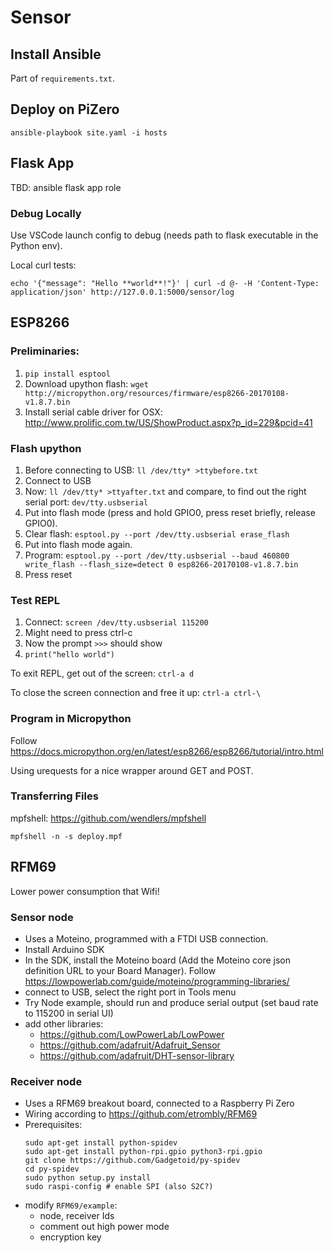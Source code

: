 # Sensor

## Install Ansible

Part of `requirements.txt`.

## Deploy on PiZero

```
ansible-playbook site.yaml -i hosts
```

## Flask App

TBD: ansible flask app role

### Debug Locally

Use VSCode launch config to debug (needs path to flask executable in the Python env).

Local curl tests:
```
echo '{"message": "Hello **world**!"}' | curl -d @- -H 'Content-Type: application/json' http://127.0.0.1:5000/sensor/log
```

## ESP8266

### Preliminaries:

1. `pip install esptool`
2. Download upython flash: `wget http://micropython.org/resources/firmware/esp8266-20170108-v1.8.7.bin`
3. Install serial cable driver for OSX: http://www.prolific.com.tw/US/ShowProduct.aspx?p_id=229&pcid=41

### Flash upython

1. Before connecting to USB: `ll /dev/tty* >ttybefore.txt`
2. Connect to USB
3. Now: `ll /dev/tty* >ttyafter.txt` and compare, to find out the right serial port: `dev/tty.usbserial`
4. Put into flash mode (press and hold GPIO0, press reset briefly, release GPIO0).
5. Clear flash: `esptool.py --port /dev/tty.usbserial erase_flash`
4. Put into flash mode again.
6. Program: `esptool.py --port /dev/tty.usbserial --baud 460800 write_flash --flash_size=detect 0 esp8266-20170108-v1.8.7.bin`
7. Press reset

### Test REPL

1. Connect: `screen /dev/tty.usbserial 115200`
2. Might need to press ctrl-c
3. Now the prompt `>>>` should show
4. `print("hello world")`

To exit REPL, get out of the screen: `ctrl-a d`

To close the screen connection and free it up: `ctrl-a ctrl-\`

### Program in Micropython

Follow https://docs.micropython.org/en/latest/esp8266/esp8266/tutorial/intro.html

Using urequests for a nice wrapper around GET and POST.

### Transferring Files

mpfshell: https://github.com/wendlers/mpfshell

```
mpfshell -n -s deploy.mpf
```

## RFM69

Lower power consumption that Wifi!

### Sensor node

- Uses a Moteino, programmed with a FTDI USB connection.
- Install Arduino SDK
- In the SDK, install the Moteino board (Add the Moteino core json definition URL to your Board Manager). Follow https://lowpowerlab.com/guide/moteino/programming-libraries/
- connect to USB, select the right port in Tools menu
- Try Node example, should run and produce serial output (set baud rate to 115200 in serial UI)
- add other libraries:
  - https://github.com/LowPowerLab/LowPower
  - https://github.com/adafruit/Adafruit_Sensor
  - https://github.com/adafruit/DHT-sensor-library
  
### Receiver node

- Uses a RFM69 breakout board, connected to a Raspberry Pi Zero
- Wiring according to https://github.com/etrombly/RFM69
- Prerequisites:
  ```
  sudo apt-get install python-spidev
  sudo apt-get install python-rpi.gpio python3-rpi.gpio
  git clone https://github.com/Gadgetoid/py-spidev
  cd py-spidev
  sudo python setup.py install
  sudo raspi-config # enable SPI (also S2C?)
  ```
- modify `RFM69/example`:
  - node, receiver Ids
  - comment out high power mode
  - encryption key
